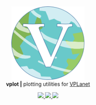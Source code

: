 <p align="center">
  <img width = "200" src="https://github.com/VirtualPlanetaryLaboratory/vplot/blob/dev/docs/vplot.svg"/>
  <br/>
  <b>vplot |</b> plotting utilities for <a href="https://github.com/VirtualPlanetaryLaboratory/vplanet">VPLanet</a>
  <p align="center">
    <!-- main tests -->
    <a href="https://github.com/VirtualPlanetaryLaboratory/vplot/actions/workflows/tests.yml">
      <img src="https://github.com/VirtualPlanetaryLaboratory/vplot/actions/workflows/tests.yml/badge.svg"/>
    </a>
    <!-- build docs -->
    <a href="https://github.com/VirtualPlanetaryLaboratory/vplot/actions/workflows/docs.yml">
      <img src="https://github.com/VirtualPlanetaryLaboratory/vplot/actions/workflows/docs.yml/badge.svg"/>
    </a>
    <!-- read the docs -->
    <a href="https://virtualplanetarylaboratory.github.io/vplot/">
      <img src="https://img.shields.io/badge/read-the%20docs-blue.svg?style=flat"/>
    </a>
  </p>
</p>
